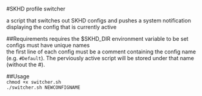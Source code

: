 #SKHD profile switcher  
  
a script that switches out SKHD configs and pushes a system notification displaying the config that is currently active  
  
##Requirements
requires the $SKHD\_DIR environment variable to be set  
configs must have unique names  
the first line of each config must be a comment containing the config name (e.g. `#Default`). The perviously active script will be stored under that name (without the \#).  
  
##Usage  
`chmod +x switcher.sh`  
`./switcher.sh NEWCONFIGNAME`  






